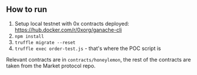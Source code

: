 ## How to run
1. Setup local testnet with 0x contracts deployed: https://hub.docker.com/r/0xorg/ganache-cli
2. `npm install`
3. `truffle migrate --reset`
4. `truffle exec order-test.js` - that's where the POC script is

Relevant contracts are in `contracts/honeylemon`, the rest of the contracts are taken from the Market protocol repo.

